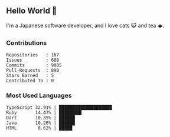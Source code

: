 ## Hello World 👋

I'm a Japanese software developer, and I love cats 😺 and tea 🫖.

### Contributions

    Repositories   : 167
    Issues         : 608
    Commits        : 9085
    Pull-Requests  : 890
    Stars Earned   : 5
    Contributed To : 0

### Most Used Languages

    TypeScript 32.91% | ████████████████████
    Ruby       14.47% | ████████▌
    Dart       10.35% | ██████
    Java       10.26% | ██████
    HTML        8.62% | █████
